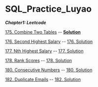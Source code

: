 # SQL_Practice_Luyao

***Chapter1: Leetcode***

[175. Combine Two Tables](https://leetcode.com/problems/combine-two-tables/) -- **[Solution](Leetcode175.sql)**

[176. Second Highest Salary](https://leetcode.com/problems/second-highest-salary/) -- [176. Solution](Leetcode176.sql)

[177. Nth Highest Salary](https://leetcode.com/problems/nth-highest-salary/) -- [177. Solution](Leetcode177.sql)

[178. Rank Scores](https://leetcode.com/problems/rank-scores/) -- [178. Solution](Leetcode178.sql)

[180. Consecutive Numbers](https://leetcode.com/problems/consecutive-numbers/) -- [180. Solution](Leetcode180.sql)

[182. Duplicate Emails](https://leetcode.com/problems/duplicate-emails/) -- [182. Solution](Leetcode182.sql)




